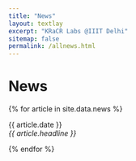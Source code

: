 ```yaml
---
title: "News"
layout: textlay
excerpt: "KRaCR Labs @IIIT Delhi"
sitemap: false
permalink: /allnews.html
---
```


# News

{% for article in site.data.news %}
<p>{{ article.date }} <br>
<em>{{ article.headline }}</em></p>
{% endfor %}
